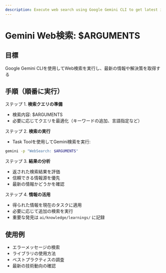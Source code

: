 ```yaml
---
description: Execute web search using Google Gemini CLI to get latest information and solutions
---
```


# Gemini Web検索: $ARGUMENTS

## 目標

Google Gemini CLIを使用してWeb検索を実行し、最新の情報や解決策を取得する

## 手順（順番に実行）

ステップ 1. **検索クエリの準備**
- 検索内容: $ARGUMENTS
- 必要に応じてクエリを最適化（キーワードの追加、言語指定など）

ステップ 2. **検索の実行**
- Task Toolを使用してGemini検索を実行:
```bash
gemini -p "WebSearch: $ARGUMENTS"
```

ステップ 3. **結果の分析**
- 返された検索結果を評価
- 信頼できる情報源を優先
- 最新の情報かどうかを確認

ステップ 4. **情報の活用**
- 得られた情報を現在のタスクに適用
- 必要に応じて追加の検索を実行
- 重要な発見は `ai/knowledge/learnings/` に記録

## 使用例
- エラーメッセージの検索
- ライブラリの使用方法
- ベストプラクティスの調査
- 最新の技術動向の確認